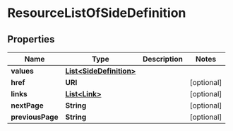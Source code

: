 

# ResourceListOfSideDefinition


## Properties

Name | Type | Description | Notes
------------ | ------------- | ------------- | -------------
**values** | [**List&lt;SideDefinition&gt;**](SideDefinition.md) |  | 
**href** | **URI** |  |  [optional]
**links** | [**List&lt;Link&gt;**](Link.md) |  |  [optional]
**nextPage** | **String** |  |  [optional]
**previousPage** | **String** |  |  [optional]



